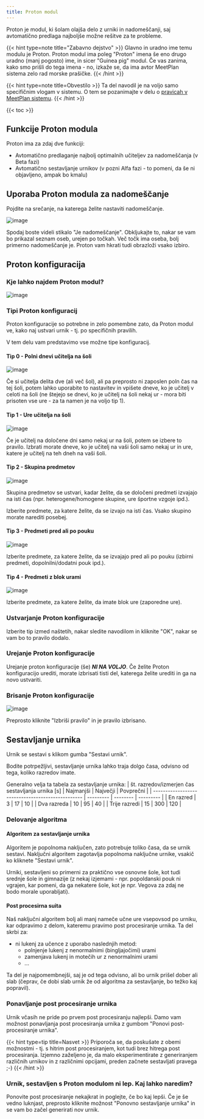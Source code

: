```yaml
---
title: Proton modul
---
```


Proton je modul, ki šolam olajša delo z urniki in nadomeščanji, saj avtomatično predlaga najboljše možne rešitve za te probleme.

{{< hint type=note title="Zabavno dejstvo" >}}
Glavno in uradno ime temu modulu je Proton. Proton modul ima poleg "Proton" imena še eno drugo uradno (manj pogosto) ime, in sicer "Guinea pig" modul. Če vas zanima, kako smo prišli do tega imena - no, izkaže se, da ima avtor MeetPlan sistema zelo rad morske prašičke.
{{< /hint >}}

<!--
{{< hint type=caution title=Pozor >}}
Ta del navodil je trenutno v pisanju in vsebuje še neobjavljene funkcije. ***NE ZANAŠAJTE SE NA TA DEL NAVODIL***.
{{< /hint >}}
-->

{{< hint type=note title=Obvestilo >}}
Ta del navodil je na voljo samo specifičnim vlogam v sistemu. O tem se pozanimajte v delu o [pravicah v MeetPlan sistemu](/uporaba/pravice).
{{< /hint >}}

{{< toc >}}

## Funkcije Proton modula
Proton ima za zdaj dve funkciji:
- Avtomatično predlaganje najbolj optimalnih učiteljev za nadomeščanja (v Beta fazi)
- Avtomatično sestavljanje urnikov (v pozni Alfa fazi - to pomeni, da še ni objavljeno, ampak bo kmalu)

## Uporaba Proton modula za nadomeščanje
Pojdite na srečanje, na katerega želite nastaviti nadomeščanje.

![image](https://user-images.githubusercontent.com/52399966/186739373-8e4b82f5-f3b3-412c-ad37-156ff8fa2168.png)

Spodaj boste videli stikalo "Je nadomeščanje". Obkljukajte to, nakar se vam bo prikazal seznam oseb, urejen po točkah. Več točk ima oseba, bolj primerno nadomeščanje je. Proton vam hkrati tudi obrazloži vsako izbiro.

## Proton konfiguracija
### Kje lahko najdem Proton modul?
![image](https://user-images.githubusercontent.com/52399966/186736100-8606413a-8914-4568-b4cd-ec69381b5224.png)

### Tipi Proton konfiguracij
Proton konfiguracije so potrebne in zelo pomembne zato, da Proton modul ve, kako naj ustvari urnik - tj. po specifičnih pravilih.

V tem delu vam predstavimo vse možne tipe konfiguracij.

#### Tip 0 - Polni dnevi učitelja na šoli
![image](https://user-images.githubusercontent.com/52399966/186736429-a2b26dc3-4f2b-42e3-a51d-e0ca7b883c57.png)

Če si učitelja delita dve (ali več šol), ali pa preprosto ni zaposlen poln čas na tej šoli, potem lahko uporabite to nastavitev in vpišete dneve, ko je učitelj v celoti na šoli (ne štejejo se dnevi, ko je učitelj na šoli nekaj ur - mora biti prisoten vse ure - za ta namen je na voljo tip 1).

#### Tip 1 - Ure učitelja na šoli
![image](https://user-images.githubusercontent.com/52399966/186737089-f57a2d7e-4edb-48fa-b7d8-ff6223b473f9.png)

Če je učitelj na določene dni samo nekaj ur na šoli, potem se izbere to pravilo. Izbrati morate dneve, ko je učitelj na vaši šoli samo nekaj ur in ure, katere je učitelj na teh dneh na vaši šoli.

#### Tip 2 - Skupina predmetov
![image](https://user-images.githubusercontent.com/52399966/186737427-7a74148f-848a-4987-8638-1536b9b35e31.png)

Skupina predmetov se ustvari, kadar želite, da se določeni predmeti izvajajo na isti čas (npr. heterogene/homogene skupine, ure športne vzgoje ipd.).

Izberite predmete, za katere želite, da se izvajo na isti čas. Vsako skupino morate narediti posebej.

#### Tip 3 - Predmeti pred ali po pouku
![image](https://user-images.githubusercontent.com/52399966/186737917-4e95b630-286e-42f3-a819-3b998f0bd6c3.png)

Izberite predmete, za katere želite, da se izvajajo pred ali po pouku (izbirni predmeti, dopolnilni/dodatni pouk ipd.).

#### Tip 4 - Predmeti z blok urami
![image](https://user-images.githubusercontent.com/52399966/186738147-00b9fb8d-d587-41c4-a78c-d4b12cc1ac75.png)

Izberite predmete, za katere želite, da imate blok ure (zaporedne ure).

### Ustvarjanje Proton konfiguracije
Izberite tip izmed naštetih, nakar sledite navodilom in kliknite "OK", nakar se vam bo to pravilo dodalo.

### Urejanje Proton konfiguracije
Urejanje proton konfiguracije (še) ***NI NA VOLJO***. Če želite Proton konfiguracijo urediti, morate izbrisati tisti del, katerega želite urediti in ga na novo ustvariti.

### Brisanje Proton konfiguracije
![image](https://user-images.githubusercontent.com/52399966/186738407-dea8e753-410d-40b1-9437-3f35b1377555.png)

Preprosto kliknite "Izbriši pravilo" in je pravilo izbrisano.

## Sestavljanje urnika
Urnik se sestavi s klikom gumba "Sestavi urnik".

Bodite potrpežljivi, sestavljanje urnika lahko traja dolgo časa, odvisno od tega, koliko razredov imate.

Generalno velja ta tabela za sestavljanje urnika:
| št. razredov/izmerjen čas sestavljanja urnika [s] | Najmanjši | Največji | Povprečni |
| ------------------------------------------------- | --------- | -------- | --------- |
| En razred                                         | 3         | 17       | 10        |
| Dva razreda                                       | 10        | 95       | 40        |
| Trije razredi                                     | 15        | 300      | 120       |

### Delovanje algoritma
#### Algoritem za sestavljanje urnika
Algoritem je popolnoma naključen, zato potrebuje toliko časa, da se urnik sestavi. Naključni algoritem zagotavlja popolnoma naključne urnike, vsakič ko kliknete "Sestavi urnik".

Urniki, sestavljeni so primerni za praktično vse osnovne šole, kot tudi srednje šole in gimnazije (z nekaj izjemami - npr. popoldanski pouk ni vgrajen, kar pomeni, da ga nekatere šole, kot je npr. Vegova za zdaj ne bodo morale uporabljati).

#### Post procesirna suita
Naš naključni algoritem bolj ali manj nameče učne ure vsepovsod po urniku, kar odpravimo z delom, kateremu pravimo post procesiranje urnika. Ta del skrbi za:
- ni lukenj za učence z uporabo naslednjih metod:
    - polnjenje lukenj z nenormalnimi (bingljajočimi) urami
    - zamenjava lukenj in motečih ur z nenormalnimi urami
    - ...

Ta del je najpomembnejši, saj je od tega odvisno, ali bo urnik prišel dober ali slab (čeprav, če dobi slab urnik že od algoritma za sestavljanje, bo težko kaj popravil).

### Ponavljanje post procesiranje urnika
Urnik včasih ne pride po prvem post procesiranju najlepši. Damo vam možnost ponavljanja post procesiranja urnika z gumbom "Ponovi post-procesiranje urnika".

{{< hint type=tip title=Nasvet >}}
Priporoča se, da poskušate z obemi možnostmi - tj. s hitrim post procesiranjem, kot tudi brez hitrega post procesiranja. Izjemno zaželjeno je, da malo eksperimentirate z generiranjem različnih urnikov in z različnimi opcijami, preden začnete sestavljati pravega ;-)
{{< /hint >}}

### Urnik, sestavljen s Proton modulom ni lep. Kaj lahko naredim?
Ponovite post procesiranje nekajkrat in poglejte, če bo kaj lepši. Če je še vedno luknjast, preprosto kliknite možnost "Ponovno sestavljanje urnika" in se vam bo začel generirati nov urnik.
